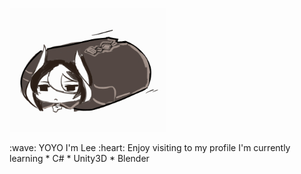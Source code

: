 
<p float ="left">
  <img src="Ozen.gif" width="250">
  <p float ="left">
  :wave: YOYO I'm Lee 
  :heart: Enjoy visiting to my profile
  I'm currently learning  
  * C#
  * Unity3D
  * Blender
  </p>
 </p> 
  
  


 
    
<!--
**CharliezXx/CharliezXx** is a ✨ _special_ ✨ repository because its `README.md` (this file) appears on your GitHub profile.

Here are some ideas to get you started:

- 🔭 I’m currently working on ...
- 🌱 I’m currently learning ...
- 👯 I’m looking to collaborate on ...
- 🤔 I’m looking for help with ...
- 💬 Ask me about ...
- 📫 How to reach me: ...
- 😄 Pronouns: ...
- ⚡ Fun fact: ...
-->
